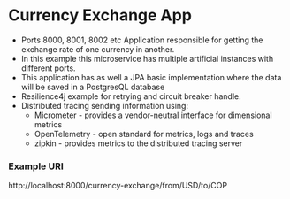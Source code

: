 # Currency Exchange App
- Ports 8000, 8001, 8002 etc
Application responsible for getting the exchange rate of one currency in another.
- In this example this microservice has multiple artificial instances with different ports.
- This application has as well a JPA basic implementation where the data will be saved in a PostgresQL database
- Resilience4j example for retrying and circuit breaker handle.
- Distributed tracing sending information using:
  - Micrometer - provides a vendor-neutral interface for dimensional metrics
  - OpenTelemetry - open standard for metrics, logs and traces
  - zipkin - provides metrics to the distributed tracing server

### Example URl
http://localhost:8000/currency-exchange/from/USD/to/COP